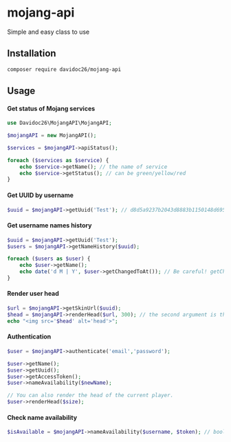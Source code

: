 # mojang-api

Simple and easy class to use

## Installation

```bash
composer require davidoc26/mojang-api
```

## Usage

#### Get status of Mojang services

```php
use Davidoc26\MojangAPI\MojangAPI;

$mojangAPI = new MojangAPI();

$services = $mojangAPI->apiStatus();

foreach ($services as $service) {
    echo $service->getName(); // the name of service
    echo $service->getStatus(); // can be green/yellow/red
}
```

#### Get UUID by username

```php
$uuid = $mojangAPI->getUuid('Test'); // d8d5a9237b2043d8883b1150148d6955
```

#### Get username names history

```php
$uuid = $mojangAPI->getUuid('Test');
$users = $mojangAPI->getNameHistory($uuid);

foreach ($users as $user) {
    echo $user->getName();
    echo date('d M | Y', $user->getChangedToAt()); // Be careful! getChangedToAt() can return null
}
```

#### Render user head

```php
$url = $mojangAPI->getSkinUrl($uuid);
$head = $mojangAPI->renderHead($url, 300); // the second argument is the size of head
echo "<img src='$head' alt='head'>";
```

#### Authentication

```php
$user = $mojangAPI->authenticate('email','password');

$user->getName();
$user->getUuid();
$user->getAccessToken();
$user->nameAvailability($newName); 

// You can also render the head of the current player.
$user->renderHead($size);
```

#### Check name availability

```php
$isAvailable = $mojangAPI->nameAvailability($username, $token); // bool
```
